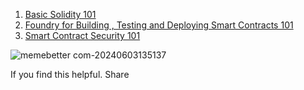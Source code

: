 
1. [ Basic Solidity 101](https://github.com/debianchef/uncle-debian-notes/blob/trunk/uncle_debian_notes_on_basic_solidity.md)
2. [Foundry for Building , Testing and Deploying Smart Contracts  101 ](https://github.com/debianchef/uncle-debian-notes/blob/trunk/uncle_debian_notes_on_foundry.md)
3. [ Smart Contract Security 101 ](https://github.com/debianchef/uncle-debian-notes/blob/trunk/uncle_debians_notes_on_smart_contract_security.md)


 


![memebetter com-20240603135137](https://github.com/debianchef/uncle-debian-notes/assets/108822895/0f569a13-eef1-4618-851c-a79b88474058)



If you find this  helpful. Share  
